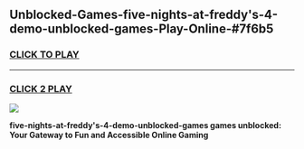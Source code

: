 
## Unblocked-Games-five-nights-at-freddy's-4-demo-unblocked-games-Play-Online-#7f6b5
<h3>
<a href="https://premium.freeplayer.one?title=five-nights-at-freddy's-4-demo-unblocked-games&ref=27F">CLICK TO PLAY</a></h3>
<hr>

<h3>
<a href="https://premium.freeplayer.one?title=five-nights-at-freddy's-4-demo-unblocked-games&ref=27F">CLICK 2 PLAY</a>
  
</h3>

<a href="https://premium.freeplayer.one?title=five-nights-at-freddy's-4-demo-unblocked-games&ref=27F"><img src="https://clearcache.store/games.png"></a>


**five-nights-at-freddy's-4-demo-unblocked-games games unblocked: Your Gateway to Fun and Accessible Online Gaming**
